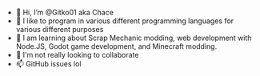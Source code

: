 - 👋 Hi, I’m @Gitko01 aka Chace
- 👀 I like to program in various different programming languages for various different purposes
- 🌱 I am learning about Scrap Mechanic modding, web development with Node.JS, Godot game development, and Minecraft modding.
- 💞️ I'm not really looking to collaborate
- 📫 GitHub issues lol

<!---
Gitko01/Gitko01 is a ✨ special ✨ repository because its `README.md` (this file) appears on your GitHub profile.
You can click the Preview link to take a look at your changes.
--->
